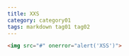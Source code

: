 ```yaml
---
title: XXS
category: category01
tags: markdown tag01 tag02
---
```


```html
<img src="#" onerror="alert('XSS')">
```
